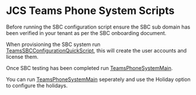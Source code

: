 # JCS Teams Phone System Scripts

Before running the SBC configuration script ensure the SBC sub domain has been verified in your tenant as per the SBC onboarding document.

When provisioning the SBC system run [TeamsSBCConfigurationQuickScript](./TeamsSBCConfigurationQuickScript.ps1), this will create the user accounts and license them.

Once SBC testing has been completed run [TeamsPhoneSystemMain](./TeamsPhoneSystemMain.ps1).

You can run [TeamsPhoneSystemMain](./TeamsPhoneSystemMain.ps1) seperately and use the Holiday option to configure the holidays.
